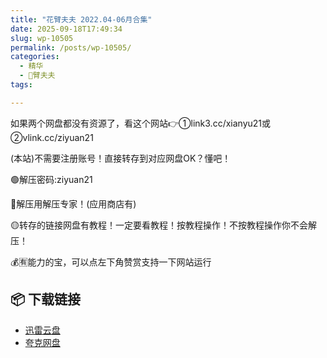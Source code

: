 ```yaml
---
title: "花臂夫夫 2022.04-06月合集"
date: 2025-09-18T17:49:34
slug: wp-10505
permalink: /posts/wp-10505/
categories:
  - 精华
  - 🌸臂夫夫
tags:

---
```


如果两个网盘都没有资源了，看这个网站👉①link3.cc/xianyu21或②vlink.cc/ziyuan21

(本站)不需要注册账号！直接转存到对应网盘OK？懂吧！

🟢解压密码:ziyuan21

🔵解压用解压专家！(应用商店有)

🟡转存的链接网盘有教程！一定要看教程！按教程操作！不按教程操作你不会解压！

💰🈶能力的宝，可以点左下角赞赏支持一下网站运行

## 📦 下载链接
- [迅雷云盘](https://blziyuan21.com/pay-download/10505?key=b1832e02e1&down_id=0)
- [夸克网盘](https://blziyuan21.com/pay-download/10505?key=b1832e02e1&down_id=1)

